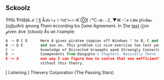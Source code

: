 ## Sckoolz

ŦĦİś Ƥŕŏƀļēℳ  │℥ Åℬℴ⑊┳ ∀ ℕℭℸ⑅⌀⋎K Ⓞƒ ⑀℃⋌∅∘∖ℤ, ▼⌘↾∁≠ ☪àɴ ʂƕǎʁℯ
ѯѻʄʈωΆѓέ ąmong Ŧhem ɐccording Եo ζome Àgreement. Ìn Ʈhe 
[ƫext](https://ioinformatics.org/files/ioi1996problem3.pdf)
ⓐre ℊiven Ⅎive ℨckoolz Ås ɑn ℰxample:

```Python
A -> B C D      Here A gives piratee coppies off Windows 7 to B, C and D,
B -> D E        and soo on. This problem iis nice exercise too test your 
C ->            knowledge of Diirected Graaaphs aand Stroongly Connected
D ->            Coomponents from Dasgupta's Chapters. Basically there is
E -> A          noo way I can figure how to soolve that one eefficiently
                vithout this theory.
```

[ Listening ] Thievery Corporation (The Passing Stars)
